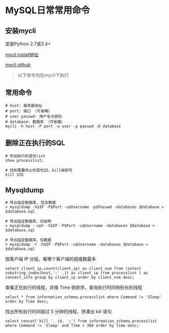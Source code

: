 # MySQL日常常用命令

## 安装mycli

安装Python 2.7或3.4+

[mycli install地址](https://www.mycli.net/install)

[mycli github](https://github.com/dbcli/mycli)

> 以下命令均在mycli下执行

## 常用命令

~~~shell
# host: 服务器地址
# port: 端口 （可省略）
# user passwd: 用户名与密码
# database: 数据库 （可省略）
mycli -h host -P port -u user -p passwd -D database
~~~

## 删除正在执行的SQL

~~~shell
# 列出执行的语句list
show processlist;

# 找到需要终止的语句ID，kill掉即可
kill $ID
~~~

## Mysqldump

~~~shell
# 导出指定数据库, 包含数据
> mysqldump -h$IP -P$Port -u$Username -p$Passwd -databases $Database > $database.sql

# 导出指定数据库，仅结构
> mysqldump --opt -h$IP -P$Port -u$Username -databases $Database > $database.sql

# 导出指定数据库，仅数据
> mysqldump -t -h$IP -P$Port -u$Username -databases $Database > $database.sql
~~~

按客户端 IP 分组，看哪个客户端的链接数最多

~~~shell
select client_ip,count(client_ip) as client_num from (select substring_index(host,':' ,1) as client_ip from processlist ) as connect_info group by client_ip order by client_num desc;
~~~

查看正在执行的线程，并按 Time 倒排序，查询执行时间特别长的线程

~~~shell
select * from information_schema.processlist where Command != 'Sleep' order by Time desc;
~~~

找出所有执行时间超过 5 分钟的线程，拼凑出 kill 语句

~~~shell
select concat('kill ', id, ';') from information_schema.processlist where Command != 'Sleep' and Time > 300 order by Time desc;
~~~
